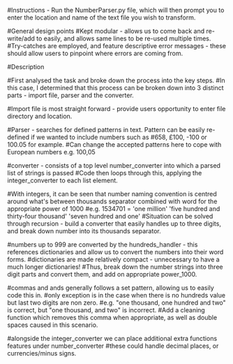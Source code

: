 #Instructions - Run the NumberParser.py file, which will then prompt you to enter the location and name of the text file you wish to transform.

#General design points 
#Kept modular - allows us to come back and re-write/add to easily, and allows same lines to be re-used multiple times. 
#Try-catches are employed, and feature descriptive error messages - these should allow users to pinpoint where errors are coming from.

#Description

#First analysed the task and broke down the process into the key steps. #In this case, I determined that this process can be broken down into 3 distinct parts - import file, parser and the converter.

#Import file is most straight forward - provide users opportunity to enter file directory and location.

#Parser - searches for defined patterns in text. Pattern can be easily re-defined if we wanted to include numbers such as #658, £100, -100 or 100.05 for example.
#Can change the accepted patterns here to  cope with European numbers e.g. 100,05

#converter - consists of a top level number_converter into which a parsed list of strings is passed #Code then loops through this, applying the integer_converter to each list element.

#With integers, it can be seen that number naming convention is centred around what's between thousands separator combined with word for the appropriate power of 1000 #e.g. 1534701 = 'one million' 'five hundred and thirty-four thousand' 'seven hundred and one' #Situation can be solved through recursion - build a converter that easily handles up to three digits, and break down number into its thousands separator.

#numbers up to 999 are converted by the hundreds_handler - this references dictionaries and allow us to convert the numbers into their word forms. #dictionaries are made relatively compact - unnecessary to have a much longer dictionaries! #Thus, break down the number strings into three digit parts and convert them, and add on appropriate power_1000.

#commas and ands generally follows a set pattern, allowing us to easily code this in. #only exception is in the case when there is no hundreds value but last two digits are non zero. #e.g. "one thousand, one hundred and two" is correct, but "one thousand, and two" is incorrect. #Add a cleaning function which removes this comma when appropriate, as well as double spaces caused in this scenario.

#alongside the integer_converter we can place additional extra functions features under number_converter #these could handle decimal places, or currencies/minus signs.
